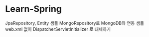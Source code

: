 # Learn-Spring
JpaRepository, Entity 샘플
MongoRepository로 MongoDB와 연동 샘플
web.xml 없이 DispatcherServletInitializer 로 대체하기
